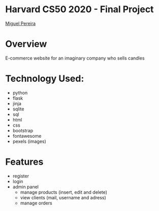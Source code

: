 # Harvard CS50 2020 - Final Project
[Miguel Pereira](https://www.linkedin.com/in/miguelduartepereira/)

# Overview
E-commerce website for an imaginary company who sells candles

# Technology Used:
- python
- flask
- jinja
- sqlite
- sql
- html
- css
- bootstrap
- fontawesome
- pexels (images)

# Features
- register
- login
- admin panel
    - manage products (insert, edit and delete)
    - view clients (mail, username and adress)
    - manage orders